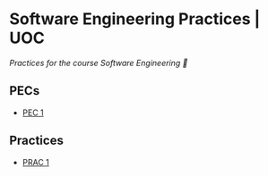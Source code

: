 # Software Engineering Practices | UOC
*Practices for the course Software Engineering 🔧*

## PECs

- [PEC 1](./PEC%201)

## Practices

- [PRAC 1](./PRAC%201)

